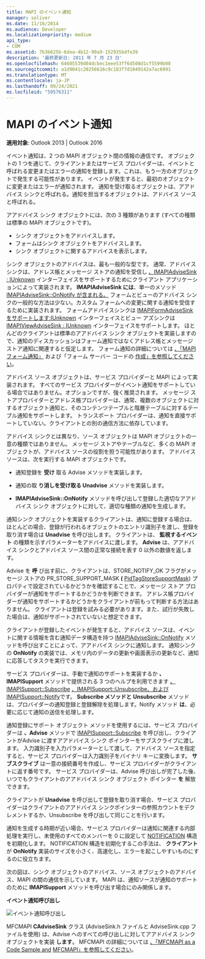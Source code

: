 ```yaml
---
title: MAPI のイベント通知
manager: soliver
ms.date: 11/16/2014
ms.audience: Developer
ms.localizationpriority: medium
api_type:
- COM
ms.assetid: 7b3b625b-6dea-4b12-99a9-152935bdfe39
description: '最終更新日: 2011 年 7 月 23 日'
ms.openlocfilehash: 64605539d04dcbec1eee53ff6d508d1cf5599b08
ms.sourcegitcommit: a1d9041c20256616c9c183f7d1049142a7ac6991
ms.translationtype: MT
ms.contentlocale: ja-JP
ms.lasthandoff: 09/24/2021
ms.locfileid: "59576311"
---
```

# <a name="event-notification-in-mapi"></a>MAPI のイベント通知

**適用対象**: Outlook 2013 | Outlook 2016 
  
イベント通知は、2 つの MAPI オブジェクト間の情報の通信です。 オブジェクトの 1 つを通じて、クライアントまたはサービス プロバイダーは、イベントと呼ばれる変更またはエラーの通知を登録します。これは、もう一方のオブジェクトで発生する可能性があります。 イベントが発生すると、最初のオブジェクトに変更またはエラーが通知されます。 通知を受け取るオブジェクトは、アアドバイス シンクと呼ばれる。通知を担当するオブジェクトは、アドバイス ソースと呼ばれる。
  
アアドバイス シンク オブジェクトには、次の 3 種類があります (すべての種類は標準の MAPI オブジェクトです)。
  
- シンク オブジェクトをアドバイスします。   
- フォームはシンク オブジェクトをアドバイスします。  
- シンク オブジェクトに関するアドバイスを表示します。
    
シンク オブジェクトのアドバイスは、最も一般的な型です。 通常、アドバイス シンクは、アドレス帳とメッセージ ストアの通知を受信し [、IMAPIAdviseSink : IUnknown](imapiadvisesinkiunknown.md) インターフェイスをサポートするためにクライアント アプリケーションによって実装されます。 **IMAPIAdviseSink には**、単一のメソッド [IMAPIAdviseSink::OnNotify が含まれる。](imapiadvisesink-onnotify.md) フォームとビューのアドバイス シンクの一般的な方法は少ない。カスタム フォームへの変更に関する通知を受信するために実装されます。 フォームアドバイスシンクは [IMAPIFormAdviseSink をサポートします:IUnknown](imapiformadvisesinkiunknown.md) インターフェイスとビュー アズシンクは [IMAPIViewAdviseSink : IUnknown](imapiviewadvisesinkiunknown.md) インターフェイスをサポートします。 ほとんどのクライアントは標準のアアドバイス シンク オブジェクトを実装しますので、通知のディスカッションはフォーム通知ではなくアドレス帳とメッセージ ストア通知に関連すると仮定します。 フォーム通知の詳細については [、「MAPI フォーム通知」](mapi-forms-notifications.md) および「フォーム サーバー コードの [作成」を参照してください](writing-form-server-code.md)。
  
アドバイス ソース オブジェクトは、サービス プロバイダーと MAPI によって実装されます。 すべてのサービス プロバイダーがイベント通知をサポートしている場合ではありません。オプションですが、強く推奨されます。 メッセージ ストアプロバイダーとアドレス帳プロバイダーは、通常、複数のオブジェクトに対するオブジェクト通知と、そのコンテンツテーブルと階層テーブルに対するテーブル通知をサポートします。 トランスポート プロバイダーは、通知を直接サポートしていない。クライアントとの別の通信方法に依存しています。
  
アドバイス シンクとは異なり、ソース オブジェクトは MAPI オブジェクトの一意の種類ではありません。 メッセージ ストアやテーブルなど、多くの MAPI オブジェクトが、アドバイス ソースの役割を担う可能性があります。 アドバイス ソースは、次を実行する MAPI オブジェクトです。
  
- 通知登録を **受け** 取る Advise メソッドを実装します。 
    
- 通知の取 **り消しを受け取る Unadvise** メソッドを実装します。 
    
- **IMAPIAdviseSink::OnNotify** メソッドを呼び出して登録した適切なアアドバイス シンク オブジェクトに対して、適切な種類の通知を生成します。 
    
通知シンク オブジェクトを実装するクライアントは、通知に登録する場合は、ほとんどの場合、登録が行われるオブジェクトのエントリ識別子を渡し、登録を取り消す場合は **Unadvise** を呼び出します。 クライアントは、 **監視するイベント** の種類を示すパラメーターをアドバイスに渡します。 **Advise** は、アアドバイス シンクとアドバイス ソース間の正常な接続を表す 0 以外の数値を返します。 
  
Advise を **呼** び出す前に、クライアントは、STORE_NOTIFY_OK フラグがメッセージ ストアの PR_STORE_SUPPORT_MASK **(** [PidTagStoreSupportMask](pidtagstoresupportmask-canonical-property.md)) プロパティで設定されているかどうかを確認することで、メッセージ ストア プロバイダーが通知をサポートするかどうかを判断できます。 アドレス帳プロバイダーが通知をサポートするかどうかをクライアントが前もって判断する方法はありません。 クライアントは登録を試みる必要があります。また、試行が失敗した場合は、通知がサポートされていないと想定できます。
  
クライアントが登録したイベントが発生すると、アドバイス ソースは、イベントに関する情報を含む通知データ構造を持つ [IMAPIAdviseSink::OnNotify](imapiadvisesink-onnotify.md) メソッドを呼び出すことによって、アアドバイス シンクに通知します。 通知シンクの **OnNotify** の実装では、メモリ内のデータの更新や画面表示の更新など、通知に応答してタスクを実行できます。 
  
サービス プロバイダーは、手動で通知のサポートを実装するか **、IMAPISupport** メソッドで提供される 3 つのヘルプを利用できます [。IMAPISupport::Subscribe](imapisupport-subscribe.md) [、IMAPISupport::Unsubscribe、](imapisupport-unsubscribe.md)[および IMAPISupport::Notify](imapisupport-notify.md)です。 **Subscribe メソッドと** **Unsubscribe** メソッドは、プロバイダーの通知登録と登録解除を処理します。Notify メソッド **は**、必要に応じて通知の送信を処理します。 
  
通知登録にサポート オブジェクト メソッドを使用するには、サービス プロバイダーは **、Advise** メソッドで [IMAPISupport::Subscribe](imapisupport-subscribe.md) を呼び出し、クライアントがAdvise に渡すアアドバイス シンク ポインターをサブスクライブに渡します。 入力識別子を入力パラメーターとして渡して、アドバイス ソースを指定すると、サービス プロバイダーは入力識別子をバイナリ キーに変換します。 **サブスクライブ** は一意の接続番号を作成し、サービス プロバイダーがクライアントに返す番号です。 サービス プロバイダーは、Advise 呼び出しが完了した後、いつでもクライアントのアアドバイス シンク オブジェクト ポインター **を** 解放できます。 
  
クライアントが **Unadvise** を呼び出して登録を取り消す場合、サービス プロバイダーはクライアントのアアドバイス シンクポインターの参照カウントをデクレメントするか、Unsubscribe を呼び出して同じことを行います。 
  
通知を生成する時期が近い場合、サービス プロバイダーは通知に関連する内部処理を実行し、未使用のすべてのメンバーを 0 に設定して [NOTIFICATION](notification.md) 構造を初期化します。 NOTIFICATION 構造を初期化するこの手法は、 **クライアント** が **OnNotify** 実装のサイズを小さく、高速化し、エラーを起こしやすいものにするのに役立ちます。 
  
次の図は、シンク オブジェクトのアドバイス、ソース オブジェクトのアドバイス、MAPI の間の通信を示しています。 MAPI は、通知ソースが通知のサポートのために **IMAPISupport** メソッドを呼び出す場合にのみ関係します。 
  
**イベント通知呼び出し**
  
![イベント通知呼び出し](media/amapi_51.gif "イベント通知呼び出し")
  
MFCMAPI **CAdviseSink** クラス (AdviseSink.h ファイルと AdviseSink.cpp ファイルを使用) は、Advise へのすべての呼び出しに対してアアドバイス シンク オブジェクトを実装 **します**。 MFCMAPI の詳細については [、「MFCMAPI as a Code Sample and](mfcmapi-as-a-code-sample.md) [MFCMAPI」を参照してください](https://go.microsoft.com/fwlink/?LinkId=124154)。
  

